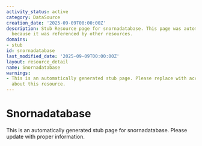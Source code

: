 ```yaml
---
activity_status: active
category: DataSource
creation_date: '2025-09-09T00:00:00Z'
description: Stub Resource page for snornadatabase. This page was automatically generated
  because it was referenced by other resources.
domains:
- stub
id: snornadatabase
last_modified_date: '2025-09-09T00:00:00Z'
layout: resource_detail
name: Snornadatabase
warnings:
- This is an automatically generated stub page. Please replace with accurate information
  about this resource.
---
```


# Snornadatabase

This is an automatically generated stub page for snornadatabase. Please update with proper information.
